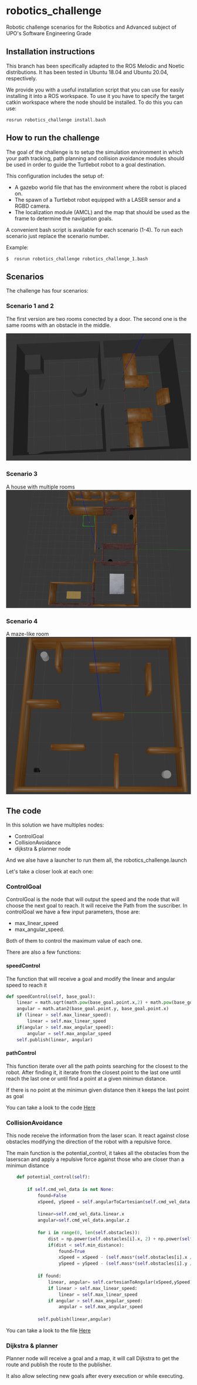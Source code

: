 # robotics_challenge
Robotic challenge scenarios for the Robotics and Advanced subject of UPO's Software Engineering Grade

## Installation instructions

This branch has been specifically adapted to the ROS Melodic and Noetic distributions. It has been tested in Ubuntu 18.04 and Ubuntu 20.04, respectively.

We provide you with a useful installation script that you can use for easily installing it into a ROS workspace. To use it you have to specify the target catkin workspace where the node should be installed. To do this you can use:

```
rosrun robotics_challenge install.bash
```

## How to run the challenge

The goal of the challenge is to setup the simulation environment in which your path tracking, path planning and collision avoidance modules should be used in order to guide the Turtlebot robot to a goal destination.

This configuration includes the setup of:

* A gazebo world file that has the environment where the robot is placed on.
* The spawn of a Turtlebot robot equipped with a LASER sensor and a RGBD camera.
* The localization module (AMCL) and the map that should be used as the frame to determine the navigation goals.

A convenient bash script is available for each scenario (1-4). To run each scenario just replace the scenario number. 

Example:

```
$  rosrun robotics_challenge robotics_challenge_1.bash
```

## Scenarios
The challenge has four scenarios:

### Scenario 1 and 2
The first version are two rooms conected by a door. The second one is the same rooms with an obstacle in the middle.

![Scenario 1](./images/scenario1.png "Scenario 1")

### Scenario 3
A house with multiple rooms
![Scenario 3](./images/scenario3.png "Scenario 3")

### Scenario 4
A maze-like room
![Scenario 4](./images/scenario4.png "Scenario 4")

## The code
In this solution we have multiples nodes:
* ControlGoal
* CollisionAvoidance
* dijkstra & planner node

And we alse have a launcher to run them all, the robotics_challenge.launch

Let's take a closer look at each one:

### ControlGoal
ControlGoal is the node that will output the speed and the node that will choose the next goal to reach. It will receive the Path from the suscriber.
In controlGoal we have a few input parameters, those are:
* max_linear_speed
* max_angular_speed.

Both of them to control the maximum value of each one.

There are also a few functions:

#### speedControl
The function that will receive a goal and modify the linear and angular speed to reach it

```python
def speedControl(self, base_goal):
    linear = math.sqrt(math.pow(base_goal.point.x,2) + math.pow(base_goal.point.y, 2))
    angular = math.atan2(base_goal.point.y, base_goal.point.x)
    if (linear > self.max_linear_speed):
        linear = self.max_linear_speed
    if(angular > self.max_angular_speed):
        angular = self.max_angular_speed
    self.publish(linear, angular)
```

#### pathControl
This function iterate over all the path points searching for the closest to the robot. After finding it, it iterate from the closest point to the last one until reach the last one or until find a point at a given minimun distance.

If there is no point at the minimun given distance then it keeps the last point as goal

You can take a look to the code [Here](./scripts/controlGoal.py)

### CollisionAvoidance

This node receive the information from the laser scan. It react against close obstacles modifying the direction of the robot with a repulsive force.

The main function is the potential_control, it takes all the obstacles from the laserscan and apply a repulsive force against those who are closer than a minimun distance
```python
    def potential_control(self):

        if self.cmd_vel_data is not None:
            found=False
            xSpeed, ySpeed = self.angularToCartesian(self.cmd_vel_data.linear.x,self.cmd_vel_data.angular.z)

            linear=self.cmd_vel_data.linear.x
            angular=self.cmd_vel_data.angular.z

            for i in range(0, len(self.obstacles)):
                dist = np.power(self.obstacles[i].x, 2) + np.power(self.obstacles[i].y,2)
                if(dist < self.min_distance):
                    found=True
                    xSpeed = xSpeed - (self.mass*(self.obstacles[i].x / dist))
                    ySpeed = ySpeed - (self.mass*(self.obstacles[i].y / dist))

            if found:
                linear, angular= self.cartesianToAngular(xSpeed,ySpeed)
                if linear > self.max_linear_speed:
                    linear = self.max_linear_speed
                if angular > self.max_angular_speed:
                    angular = self.max_angular_speed

            self.publish(linear,angular)
```
You can take a look to the file [Here](./scripts/collisionAvoidance.py)


### Dijkstra & planner
Planner node will receive a goal and a map, it will call Dijkstra to get the route and publish the route to the publisher.

It also allow selecting new goals after every execution or while executing.
